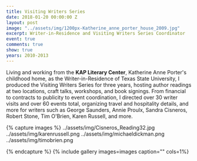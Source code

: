 ```yaml
---
title: Visiting Writers Series
date: 2018-01-20 00:00:00 Z
layout: post
image: "../assets/img/1200px-Katherine_anne_porter_house_2009.jpg"
excerpt: Writer-in-Residence and Visiting Writers Series Coordinator
event: true
comments: true
show: true
years: 2010-2013
---
```


Living and working from the **KAP Literary Center**, Katherine Anne Porter's childhood home, as the Writer-in-Residence of Texas State University, I produced the Visiting Writers Series for three years, hosting author readings at two locations, craft talks, workshops, and book signings. From financial to contracts to publicity to event coordination, I directed over 30 writer visits and over 60 events total, organizing travel  and hospitality details, and more for writers such as George Saunders, Annie Proulx, Sandra Cisneros, Robert Stone, Tim O'Brien, Karen Russell, and more. 
 
{% capture images %}
	../assets/img/Cisneros_Reading32.jpg
  ../assets/img/karenrussell.png
  ../assets/img/michaeldickman.png
  ../assets/img/timobrien.png
  
{% endcapture %}
{% include gallery images=images caption="" cols=1%}
